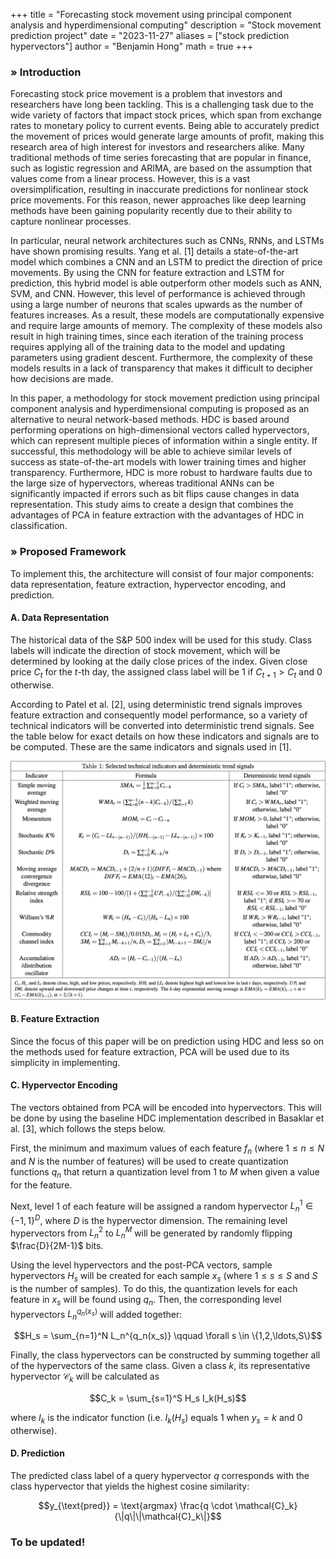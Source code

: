 +++
title = "Forecasting stock movement using principal component analysis and hyperdimensional computing"
description = "Stock movement prediction project"
date = "2023-11-27"
aliases = ["stock prediction hypervectors"]
author = "Benjamin Hong"
math = true
+++

### » Introduction
Forecasting stock price movement is a problem that investors and researchers have long been tackling. This is a challenging task due to the wide variety of factors that impact stock prices, which span from exchange rates to monetary policy to current events. Being able to accurately predict the movement of prices would generate large amounts of profit, making this research area of high interest for investors and researchers alike. Many traditional methods of time series forecasting that are popular in finance, such as logistic regression and ARIMA, are based on the assumption that values come from a linear process. However, this is a vast oversimplification, resulting in inaccurate predictions for nonlinear stock price movements. For this reason, newer approaches like deep learning methods have been gaining popularity recently due to their ability to capture nonlinear processes.

In particular, neural network architectures such as CNNs, RNNs, and LSTMs have shown promising results. Yang et al. [1] details a state-of-the-art model which combines a CNN and an LSTM to predict the direction of price movements. By using the CNN for feature extraction and LSTM for prediction, this hybrid model is able outperform other models such as ANN, SVM, and CNN. However, this level of performance is achieved through using a large number of neurons that scales upwards as the number of features increases. As a result, these models are computationally expensive and require large amounts of memory. The complexity of these models also result in high training times, since each iteration of the training process requires applying all of the training data to the model and updating parameters using gradient descent. Furthermore, the complexity of these models results in a lack of transparency that makes it difficult to decipher how decisions are made.

In this paper, a methodology for stock movement prediction using principal component analysis and hyperdimensional computing is proposed as an alternative to neural network-based methods. HDC is based around performing operations on high-dimensional vectors called hypervectors, which can represent multiple pieces of information within a single entity. If successful, this methodology will be able to achieve similar levels of success as state-of-the-art models with lower training times and higher transparency. Furthermore, HDC is more robust to hardware faults due to the large size of hypervectors, whereas traditional ANNs can be significantly impacted if errors such as bit flips cause changes in data representation. This study aims to create a design that combines the advantages of PCA in feature extraction with the advantages of HDC in classification.

### » Proposed Framework

To implement this, the architecture will consist of four major components: data representation, feature extraction, hypervector encoding, and prediction.

#### A. Data Representation

The historical data of the S&P 500 index will be used for this study. Class labels will indicate the direction of stock movement, which will be determined by looking at the daily close prices of the index. Given close price $C_t$ for the $t$-th day, the assigned class label will be $1$ if $C_{t+1} > C_t$ and $0$ otherwise.

According to Patel et al. [2], using deterministic trend signals improves feature extraction and consequently model performance, so a variety of technical indicators will be converted into deterministic trend signals. See the table below for exact details on how these indicators and signals are to be computed. These are the same indicators and signals used in [1].

![Table of indicators and signals](images/indicator-signal-table.png)

#### B. Feature Extraction
Since the focus of this paper will be on prediction using HDC and less so on the methods used for feature extraction, PCA will be used due to its simplicity in implementing.

#### C. Hypervector Encoding
The vectors obtained from PCA will be encoded into hypervectors. This will be done by using the baseline HDC implementation described in Basaklar et al. [3], which follows the steps below.

First, the minimum and maximum values of each feature $f_n$ (where $1 \leq n \leq N$ and $N$ is the number of features) will be used to create quantization functions $q_n$ that return a quantization level from $1$ to $M$ when given a value for the feature.

Next, level $1$ of each feature will be assigned a random hypervector $L_n^1 \in \{−1, 1\}^D$, where $D$ is the hypervector dimension. The remaining level hypervectors from $L_n^2$ to $L_n^M$ will be generated by randomly flipping $\frac{D}{2M-1}$ bits.

Using the level hypervectors and the post-PCA vectors, sample hypervectors $H_s$ will be created for each sample $x_s$ (where $1 \leq s \leq S$ and $S$ is the number of samples). To do this, the quantization levels for each feature in $x_s$ will be found using $q_n$. Then, the corresponding level hypervectors $L_n^{q_n(x_s)}$ will added together:

$$H_s = \sum_{n=1}^N L_n^{q_n(x_s)} \qquad \forall s \in \{1,2,\ldots,S\}$$

Finally, the class hypervectors can be constructed by summing together all of the hypervectors of the same class. Given a class $k$, its representative hypervector $\mathcal{C}_k$ will be calculated as

$$C_k = \sum_{s=1}^S H_s I_k(H_s)$$

where $I_k$ is the indicator function (i.e. $I_k(H_s)$ equals $1$ when $y_s=k$ and $0$ otherwise).

#### D. Prediction
The predicted class label of a query hypervector $q$ corresponds with the class hypervector that yields the highest cosine similarity:

$$y_{\text{pred}} = \text{argmax} \frac{q \cdot \mathcal{C}_k}{\|q\|\|\mathcal{C}_k\|}$$

### To be updated!